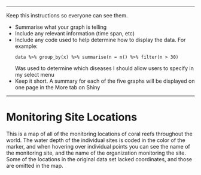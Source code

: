 ----------
Keep this instructions so everyone can see them.
- Summarise what your graph is telling
- Include any relevant information (time span, etc)
- Include any code used to help determine how to display the data.  For example:
	```
	data %>% group_by(x) %>% summarise(n = n() %>% filter(n > 30)
	```
	Was used to determine which diseases I should allow users to specify in my select menu
- Keep it short.  A summary for each of the five graphs will be displayed on one page in the More tab on Shiny
----------

Monitoring Site Locations
=========================

This is a map of all of the monitoring locations of coral reefs throughout the world. The water depth of the individual sites is coded in the color of the marker, and when hovering over individual points you can see the name of the monitoring site, and the name of the organization monitoring the site. Some of the locations in the original data set lacked coordinates, and those are omitted in the map.
